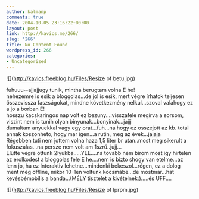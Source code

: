 ```yaml
---
author: kalmanp
comments: true
date: 2004-10-05 23:16:22+00:00
layout: post
link: http://kavics.me/266/
slug: '266'
title: No Content Found
wordpress_id: 266
categories:
- Uncategorized
---
```


![](http://kavics.freeblog.hu/Files/Resize of betu.jpg)




fuhuuu--ajjajjugy tunik, mintha berugtam volna E he!  
nehezemre is esik a bloggolas...de jol is esik, mert végre írhatok teljesen összevissza faszságokat, mindne következmény nelkul...szoval valahogy ez a jo a borban E!  
hosszu kacskaringos nap volt ez bezuny....visszafele megirva a sorsom, viszint nem is tunih olyan binyunak...bonyinak...jajjj  
dumaltam anyuekkal vagy egy orat...fuh...na hogy ez osszejott az kb. total annak koszonheto, hogy mar igen...a rutin, meg az évek...jajaja  
Régebben tuti nem jottem volna haza 1,5 liter br utan..most meg sikerult a fokuszalas...na persze nem volt am 1szrű..jujj...  
Elütte végre ottunk 2lyukba.....YEE....na tovabb nem birom most igy hirtelen az erolkodest a bloggolas fele E he....nem is bizto shogy van etelme...az lenn jo, ha ez Interaktiv lehetne...mindenki bekeszol...régen, ez a dolog ment még offline, mikor 10-1en voltunk kocsmábe...de mostmar...hat kevésbémobilis a banda...(MÉLY tisztelet a kivételnek:).....és UFF....




![](http://kavics.freeblog.hu/Files/Resize of lprpm.jpg)
